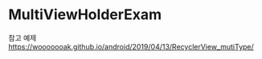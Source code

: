 # MultiViewHolderExam


참고 예제
https://wooooooak.github.io/android/2019/04/13/RecyclerView_mutiType/
